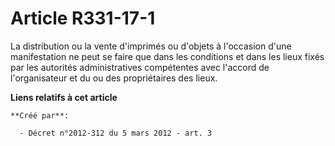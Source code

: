# Article R331-17-1

La  distribution ou la vente d'imprimés ou d'objets à l'occasion d'une  manifestation ne peut se faire que dans les
conditions et dans les lieux  fixés par les autorités administratives compétentes avec l'accord de  l'organisateur et du ou
des propriétaires des lieux.

**Liens relatifs à cet article**

	**Créé par**:

	  - Décret n°2012-312 du 5 mars 2012 - art. 3
